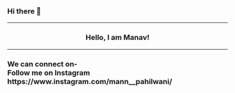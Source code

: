### Hi there 👋

<hr>
<h3 align = 'center'>Hello, I am Manav!</h3>
<hr>
<h3>We can connect on- <br> Follow me on Instagram https://www.instagram.com/mann__pahilwani/</h3>
